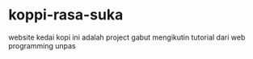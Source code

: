 # koppi-rasa-suka
website kedai kopi ini adalah project gabut mengikutin tutorial dari web programming unpas
